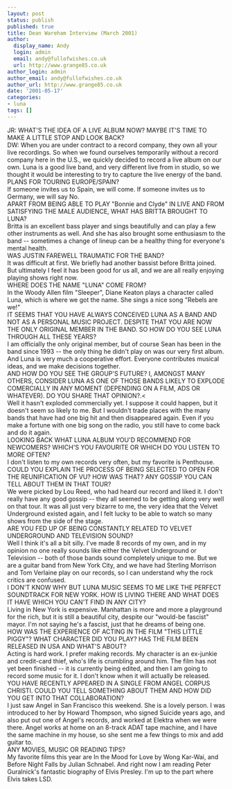 ```yaml
---
layout: post
status: publish
published: true
title: Dean Wareham Interview (March 2001)
author:
  display_name: Andy
  login: admin
  email: andy@fullofwishes.co.uk
  url: http://www.grange85.co.uk
author_login: admin
author_email: andy@fullofwishes.co.uk
author_url: http://www.grange85.co.uk
date: '2001-05-17'
categories:
- luna
tags: []
---
```

JR: WHAT'S THE IDEA OF A LIVE ALBUM NOW? MAYBE IT'S TIME TO MAKE A LITTLE STOP
AND LOOK BACK?  
DW: When you are under contract to a record company, they own all your live
recordings. So when we found ourselves temporarily without a record company
here in the U.S., we quickly decided to record a live album on our own. Luna
is a good live band, and very different live from in studio, so we thought it
would be interesting to try to capture the live energy of the band.  
PLANS FOR TOURING EUROPE/SPAIN?  
If someone invites us to Spain, we will come. If someone invites us to
Germany, we will say No.  
APART FROM BEING ABLE TO PLAY "Bonnie and Clyde" IN LIVE AND FROM SATISFYING
THE MALE AUDIENCE, WHAT HAS BRITTA BROUGHT TO LUNA?  
Britta is an excellent bass player and sings beautifully and can play a few
other instruments as well. And she has also brought some enthusiasm to the
band -- sometimes a change of lineup can be a healthy thing for everyone's
mental health.  
WAS JUSTIN FAREWELL TRAUMATIC FOR THE BAND?  
It was difficult at first. We briefly had another bassist before Britta
joined. But ultimately I feel it has been good for us all, and we are all
really enjoying playing shows right now.  
WHERE DOES THE NAME "LUNA" COME FROM?  
In the Woody Allen film "Sleeper", Diane Keaton plays a character called Luna,
which is where we got the name. She sings a nice song "Rebels are we!"  
IT SEEMS THAT YOU HAVE ALWAYS CONCEIVED LUNA AS A BAND AND NOT AS A PERSONAL
MUSIC PROJECT. DESPITE THAT YOU ARE NOW THE ONLY ORIGINAL MEMBER IN THE BAND.
SO HOW DO YOU SEE LUNA THROUGH ALL THESE YEARS?  
I am officially the only original member, but of course Sean has been in the
band since 1993 -- the only thing he didn't play on was our very first album.
And Luna is very much a cooperative effort. Everyone contributes musical
ideas, and we make decisions together.  
AND HOW DO YOU SEE THE GROUP'S FUTURE? I, AMONGST MANY OTHERS, CONSIDER LUNA
AS ONE OF THOSE BANDS LIKELY TO EXPLODE COMERCIALLY IN ANY MOMENT (DEPENDING
ON A FILM, ADS OR WHATEVER). DO YOU SHARE THAT OPINION?.<  
Well it hasn't exploded commercially yet. I suppose it could happen, but it
doesn't seem so likely to me. But I wouldn't trade places with the many bands
that have had one big hit and then disappeared again. Even if you make a
fortune with one big song on the radio, you still have to come back and do it
again.  
LOOKING BACK WHAT LUNA ALBUM YOU'D RECOMMEND FOR NEWCOMERS? WHICH'S YOU
FAVOURITE OR WHICH DO YOU LISTEN TO MORE OFTEN?  
I don't listen to my own records very often, but my favorite is Penthouse.  
COULD YOU EXPLAIN THE PROCESS OF BEING SELECTED TO OPEN FOR THE REUNIFICATION
OF VU? HOW WAS THAT? ANY GOSSIP YOU CAN TELL ABOUT THEM IN THAT TOUR?  
We were picked by Lou Reed, who had heard our record and liked it. I don't
really have any good gossip -- they all seemed to be getting along very well
on that tour. It was all just very bizarre to me, the very idea that the
Velvet Underground existed again, and I felt lucky to be able to watch so many
shows from the side of the stage.  
ARE YOU FED UP OF BEING CONSTANTLY RELATED TO VELVET UNDERGROUND AND
TELEVISION SOUND?  
Well I think it's all a bit silly. I've made 8 records of my own, and in my
opinion no one really sounds like either the Velvet Underground or Television
-- both of those bands sound completely unique to me. But we are a guitar band
from New York City, and we have had Sterling Morrison and Tom Verlaine play on
our records, so I can understand why the rock critics are confused.  
I DON'T KNOW WHY BUT LUNA MUSIC SEEMS TO ME LIKE THE PERFECT SOUNDTRACK FOR
NEW YORK. HOW IS LIVING THERE AND WHAT DOES IT HAVE WHICH YOU CAN'T FIND IN
ANY CITY?  
Living in New York is expensive. Manhattan is more and more a playground for
the rich, but it is still a beautiful city, despite our "would-be fascist"
mayor. I'm not saying he's a fascist, just that he dreams of being one.  
HOW WAS THE EXPERIENCE OF ACTING IN THE FILM "THIS LITTLE PIGGY"? WHAT
CHARACTER DID YOU PLAY? HAS THE FILM BEEN RELEASED IN USA AND WHAT'S ABOUT?  
Acting is hard work. I prefer making records. My character is an ex-junkie and
credit-card thief, who's life is crumbling around him. The film has not yet
been finished -- it is currently being edited, and then I am going to record
some music for it. I don't know when it will actually be released.  
YOU HAVE RECENTLY APPEARED IN A SINGLE FROM ANGEL CORPUS CHRISTI. COULD YOU
TELL SOMETHING ABOUT THEM AND HOW DID YOU GET INTO THAT COLLABORATION?  
I just saw Angel in San Francisco this weekend. She is a lovely person. I was
introduced to her by Howard Thompson, who signed Suicide years ago, and also
put out one of Angel's records, and worked at Elektra when we were there.
Angel works at home on an 8-track ADAT tape machine, and I have the same
machine in my house, so she sent me a few things to mix and add guitar to.  
ANY MOVIES, MUSIC OR READING TIPS?  
My favorite films this year are In the Mood for Love by Wong Kar-Wai, and
Before Night Falls by Julian Schnabel. And right now I am reading Peter
Guralnick's fantastic biography of Elvis Presley. I'm up to the part where
Elvis takes LSD.

